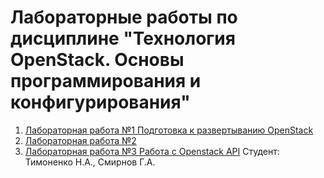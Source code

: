 # Лабораторные работы по дисциплине "Технология OpenStack. Основы программирования и конфигурирования"
1. [Лабораторная работа №1 Подготовка к развертыванию OpenStack](https://github.com/NikTimo/Openstack/blob/main/lab1/lab1_report.md)
2. [Лабораторная работа №2](https://github.com/NikTimo/Openstack/blob/main/lab2/lab2_report.md)
3. [Лабораторная работа №3 Работа с Openstack API](https://github.com/NikTimo/Openstack/blob/main/lab3/lab3_report.md)
Студент: Тимоненко Н.А., Смирнов Г.А.
